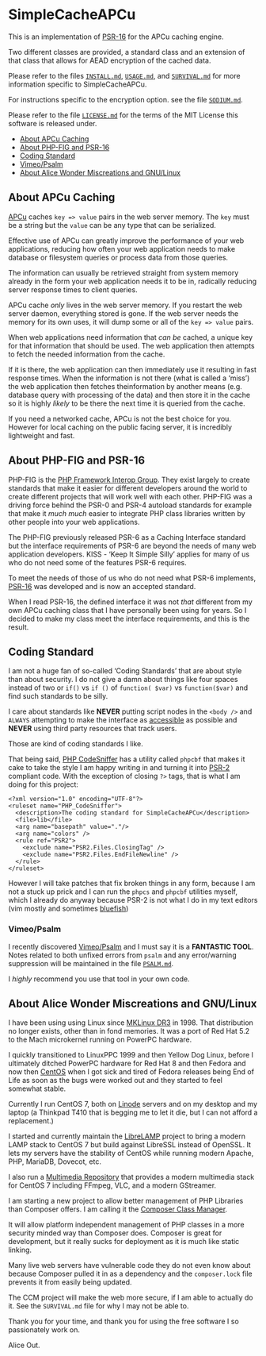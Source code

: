 SimpleCacheAPCu
===============

This is an implementation of [PSR-16](https://www.php-fig.org/psr/psr-16/) for
the APCu caching engine.

Two different classes are provided, a standard class and an extension of that
class that allows for AEAD encryption of the cached data.

Please refer to the files [`INSTALL.md`](INSTALL.md), [`USAGE.md`](USAGE.md),
and [`SURVIVAL.md`](SURVIVAL.md) for more information specific to
SimpleCacheAPCu.

For instructions specific to the encryption option. see the file
[`SODIUM.md`](SODIUM.md).

Please refer to the file [`LICENSE.md`](LICENSE.md) for the terms of the MIT
License this software is released under.

* [About APCu Caching](#about-apcu-caching)
* [About PHP-FIG and PSR-16](#about-php-fig-and-psr-16)
* [Coding Standard](#coding-standard)
* [Vimeo/Psalm](#vimeo-psalm)
* [About Alice Wonder Miscreations and GNU/Linux](#about-alice-wonder-miscreations-and-gnu-linux)

About APCu Caching
------------------

[APCu](https://php.net/manual/en/book.apcu.php) caches `key => value` pairs in
the web server memory. The `key` must be a string but the `value` can be any
type that can be serialized.

Effective use of APCu can greatly improve the performance of your web
applications, reducing how often your web application needs to make database or
filesystem queries or process data from those queries.

The information can usually be retrieved straight from system memory already in
the form your web application needs it to be in, radically reducing server
response times to client queries.

APCu cache *only* lives in the web server memory. If you restart the web server
daemon, everything stored is gone. If the web server needs the memory for its
own uses, it will dump some or all of the `key => value` pairs.

When web applications need information that *can be* cached, a unique key for
that information that should be used. The web application then attempts to
fetch the needed information from the cache.

If it is there, the web application can then immediately use it resulting in
fast response times. When the information is not there (what is called a
‘miss’) the web application then fetches theinformation by another means (e.g.
database query with processing of the data) and then store it in the cache so
it is highly *likely* to be there the next time it is queried from the cache.

If you need a networked cache, APCu is not the best choice for you. However for
local caching on the public facing server, it is incredibly lightweight and
fast.


About PHP-FIG and PSR-16
------------------------

PHP-FIG is the [PHP Framework Interop Group](https://www.php-fig.org/). They
exist largely to create standards that make it easier for different developers
around the world to create different projects that will work well with each
other. PHP-FIG was a driving force behind the PSR-0 and PSR-4 autoload
standards for example that make it *much much* easier to integrate PHP class
libraries written by other people into your web applications.

The PHP-FIG previously released PSR-6 as a Caching Interface standard but the
interface requirements of PSR-6 are beyond the needs of many web application
developers. KISS - ‘Keep It Simple Silly’ applies for many of us who do not
need some of the features PSR-6 requires.

To meet the needs of those of us who do not need what PSR-6 implements,
[PSR-16](https://www.php-fig.org/psr/psr-16/) was developed and is now an
accepted standard.

When I read PSR-16, the defined interface it was not *that* different from my
own APCu caching class that I have personally been using for years. So I
decided to make my class meet the interface requirements, and this is the
result.


Coding Standard
---------------

I am not a huge fan of so-called ‘Coding Standards’ that are about style
than about security. I do not give a damn about things like four spaces
instead of two or `if()` vs `if ()` of `function( $var)` vs `function($var)`
and find such standards to be silly.

I care about standards like __NEVER__ putting script nodes in the `<body />`
and `ALWAYS` attempting to make the interface as
[accessible](https://www.w3.org/WAI/intro/accessibility.php) as possible and
__NEVER__ using third party resources that track users.

Those are kind of coding standards I like.

That being said, [PHP CodeSniffer](https://github.com/squizlabs/PHP_CodeSniffer)
has a utility called `phpcbf` that makes it cake to take the style I am happy
writing in and turning it into [PSR-2](https://www.php-fig.org/psr/psr-2/)
compliant code. With the exception of closing `?>` tags, that is what I am
doing for this project:

    <?xml version="1.0" encoding="UTF-8"?>
    <ruleset name="PHP_CodeSniffer">
      <description>The coding standard for SimpleCacheAPCu</description>
      <file>lib</file>
      <arg name="basepath" value="."/>
      <arg name="colors" />
      <rule ref="PSR2">
        <exclude name="PSR2.Files.ClosingTag" />
        <exclude name="PSR2.Files.EndFileNewline" />
      </rule>
    </ruleset>

However I will take patches that fix broken things in any form, because I am
not a stuck up prick and I can run the `phpcs` and `phpcbf` utilities myself,
which I already do anyway because PSR-2 is not what I do in my text editors
(vim mostly and sometimes [bluefish](http://bluefish.openoffice.nl/))

### Vimeo/Psalm

I recently discovered [Vimeo/Psalm](https://github.com/vimeo/psalm) and I must
say it is a __FANTASTIC TOOL__. Notes related to both unfixed errors from
`psalm` and any error/warning suppression will be maintained in the file
[`PSALM.md`](PSALM.md).

I *highly* recommend you use that tool in your own code.


About Alice Wonder Miscreations and GNU/Linux
---------------------------------------------

I have been using using Linux since [MKLinux DR3](http://mklinux.org/) in 1998.
That distribution no longer exists, other than in fond memories. It was a port
of Red Hat 5.2 to the Mach microkernel running on PowerPC hardware.

I quickly transitioned to LinuxPPC 1999 and then Yellow Dog Linux, before I
ultimately ditched PowerPC hardware for Red Hat 8 and then Fedora and now then
[CentOS](https://www.centos.org/) when I got sick and tired of Fedora releases
being End of Life as soon as the bugs were worked out and they started to feel
somewhat stable.

Currently I run CentOS 7, both on [Linode]() servers and on my desktop and my
laptop (a Thinkpad T410 that is begging me to let it die, but I can not afford
a replacement.)

I started and currently maintain the [LibreLAMP](https://librelamp.com/)
project to bring a modern LAMP stack to CentOS 7 but build against LibreSSL
instead of OpenSSL. It lets my servers have the stability of CentOS while
running modern Apache, PHP, MariaDB, Dovecot, etc.

I also run a [Multimedia Repository](https://media.librelamp.com/) that
provides a modern multimedia stack for CentOS 7 including FFmpeg, VLC, and a
modern GStreamer.

I am starting a new project to allow better management of PHP Libraries than
Composer offers. I am calling it the
[Composer Class Manager](https://github.com/AliceWonderMiscreations/CCM).

It will allow platform independent management of PHP classes in a more security
minded way than Composer does. Composer is great for development, but it really
sucks for deployment as it is much like static linking.

Many live web servers have vulnerable code they do not even know about because
Composer pulled it in as a dependency and the `composer.lock` file prevents it
from easily being updated.

The CCM project will make the web more secure, if I am able to actually do it.
See the `SURVIVAL.md` file for why I may not be able to.

Thank you for your time, and thank you for using the free software I so
passionately work on.

Alice Out.

